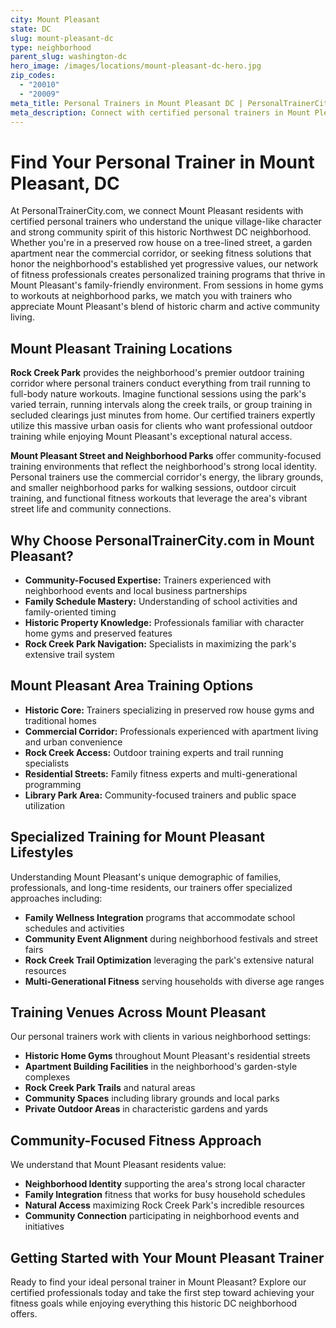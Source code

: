 ```yaml
---
city: Mount Pleasant
state: DC
slug: mount-pleasant-dc
type: neighborhood
parent_slug: washington-dc
hero_image: /images/locations/mount-pleasant-dc-hero.jpg
zip_codes:
  - "20010"
  - "20009"
meta_title: Personal Trainers in Mount Pleasant DC | PersonalTrainerCity.com
meta_description: Connect with certified personal trainers in Mount Pleasant. Find fitness coaches for historic neighborhood living, Rock Creek Park access, and community-focused workouts.
---
```


# Find Your Personal Trainer in Mount Pleasant, DC

At PersonalTrainerCity.com, we connect Mount Pleasant residents with certified personal trainers who understand the unique village-like character and strong community spirit of this historic Northwest DC neighborhood. Whether you're in a preserved row house on a tree-lined street, a garden apartment near the commercial corridor, or seeking fitness solutions that honor the neighborhood's established yet progressive values, our network of fitness professionals creates personalized training programs that thrive in Mount Pleasant's family-friendly environment. From sessions in home gyms to workouts at neighborhood parks, we match you with trainers who appreciate Mount Pleasant's blend of historic charm and active community living.

## Mount Pleasant Training Locations

**Rock Creek Park** provides the neighborhood's premier outdoor training corridor where personal trainers conduct everything from trail running to full-body nature workouts. Imagine functional sessions using the park's varied terrain, running intervals along the creek trails, or group training in secluded clearings just minutes from home. Our certified trainers expertly utilize this massive urban oasis for clients who want professional outdoor training while enjoying Mount Pleasant's exceptional natural access.

**Mount Pleasant Street and Neighborhood Parks** offer community-focused training environments that reflect the neighborhood's strong local identity. Personal trainers use the commercial corridor's energy, the library grounds, and smaller neighborhood parks for walking sessions, outdoor circuit training, and functional fitness workouts that leverage the area's vibrant street life and community connections.

## Why Choose PersonalTrainerCity.com in Mount Pleasant?

*   **Community-Focused Expertise:** Trainers experienced with neighborhood events and local business partnerships
*   **Family Schedule Mastery:** Understanding of school activities and family-oriented timing
*   **Historic Property Knowledge:** Professionals familiar with character home gyms and preserved features
*   **Rock Creek Park Navigation:** Specialists in maximizing the park's extensive trail system

## Mount Pleasant Area Training Options

- **Historic Core:** Trainers specializing in preserved row house gyms and traditional homes
- **Commercial Corridor:** Professionals experienced with apartment living and urban convenience
- **Rock Creek Access:** Outdoor training experts and trail running specialists
- **Residential Streets:** Family fitness experts and multi-generational programming
- **Library Park Area:** Community-focused trainers and public space utilization

## Specialized Training for Mount Pleasant Lifestyles

Understanding Mount Pleasant's unique demographic of families, professionals, and long-time residents, our trainers offer specialized approaches including:

*   **Family Wellness Integration** programs that accommodate school schedules and activities
*   **Community Event Alignment** during neighborhood festivals and street fairs
*   **Rock Creek Trail Optimization** leveraging the park's extensive natural resources
*   **Multi-Generational Fitness** serving households with diverse age ranges

## Training Venues Across Mount Pleasant

Our personal trainers work with clients in various neighborhood settings:
- **Historic Home Gyms** throughout Mount Pleasant's residential streets
- **Apartment Building Facilities** in the neighborhood's garden-style complexes
- **Rock Creek Park Trails** and natural areas
- **Community Spaces** including library grounds and local parks
- **Private Outdoor Areas** in characteristic gardens and yards

## Community-Focused Fitness Approach

We understand that Mount Pleasant residents value:
- **Neighborhood Identity** supporting the area's strong local character
- **Family Integration** fitness that works for busy household schedules
- **Natural Access** maximizing Rock Creek Park's incredible resources
- **Community Connection** participating in neighborhood events and initiatives

## Getting Started with Your Mount Pleasant Trainer

Ready to find your ideal personal trainer in Mount Pleasant? Explore our certified professionals today and take the first step toward achieving your fitness goals while enjoying everything this historic DC neighborhood offers.